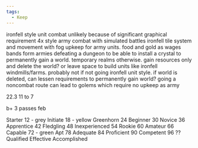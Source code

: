 ```yaml
---
tags:
  - Keep
---
```


ironfell style unit combat unlikely because of significant graphical requirement
4x style army combat with simulated battles
ironfell tile system and movement with fog
upkeep for army units. food and gold as wages
bands form armies
defeating a dungeon to be able to install a crystal to permanently gain a world. temporary realms otherwise. gain resources only and delete the world? or leave space to build units like ironfell windmills/farms. probably not if not going ironfell unit style. if world is deleted, can lessen requirements to permanently gain world?
going a noncombat route can lead to golems which require no upkeep as army

22.3 11 to 7

b+ 3 passes feb

Starter 12 - grey 
Initiate 18 - yellow
Greenhorn 24
Beginner 30
Novice 36
Apprentice 42
Fledgling 48
Inexperienced 54
Rookie 60
Amateur 66
Capable 72 - green
Apt 78
Adequate 84
Proficient 90
Competent 96
??
Qualified 
Effective
Accomplished


